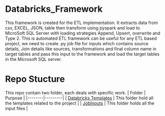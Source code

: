 # Databricks_Framework
This framework is created for the ETL implementation. It extracts data from csv, EXCEL, JSON, table then transform using pyspark and load to MicroSoft SQL Server with loading strategies Append, Upsert, overwrite and Type 2. This is automated ETL framework can be useful for any ETL based project, we need to create .py job file for inputs which contains source details, Join details like sources, transformations and final column name in target tables and pass this input to the framework and load the target tables in the Microsoft SQL server.

# Repo Stucture 

This repo contain two folder, each deals with specific work.
| Folder | Purpose |
|--------|---------|
| [Databricks Templates](https://github.com/nhatode/databricks_framework/tree/main/Databricks-Version/Databricks%20Templates) | This folder hold all the templates related to the project |
| [JobInputs](https://github.com/nhatode/databricks_framework/tree/main/Databricks-Version/JobInputs) | This folder holds all the input files |
